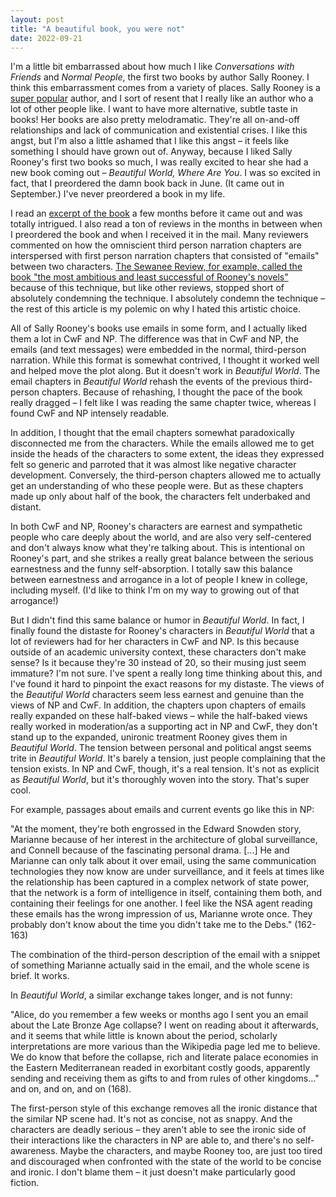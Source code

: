 ```yaml
---
layout: post
title: "A beautiful book, you were not"
date: 2022-09-21
---
```


I'm a little bit embarrassed about how much I like *Conversations with Friends* and *Normal People*, the first two books by author Sally Rooney. I think this embarrassment comes from a variety of places. Sally Rooney is a [super popular](https://www.gq.com/story/sally-rooney-bucket-hat) author, and I sort of resent that I really like an author who a lot of other people like. I want to have more alternative, subtle taste in books! Her books are also pretty melodramatic. They're all on-and-off relationships and lack of communication and existential crises. I like this angst, but I'm also a little ashamed that I like this angst – it feels like something I should have grown out of. Anyway, because I liked Sally Rooney's first two books so much, I was really excited to hear she had a new book coming out – *Beautiful World, Where Are You*. I was so excited in fact, that I preordered the damn book back in June. (It came out in September.) I've never preordered a book in my life.

I read an [excerpt of the book](https://www.newyorker.com/magazine/2021/07/12/unread-messages) a few months before it came out and was totally intrigued. I also read a ton of reviews in the months in between when I preordered the book and when I received it in the mail. Many reviewers commented on how the omniscient third person narration chapters are interspersed with first person narration chapters that consisted of "emails" between two characters. [The Sewanee Review, for example, called the book "the most ambitious and least successful of Rooney's novels"](https://thesewaneereview.com/articles/beautiful-world-where-are-you) because of this technique, but like other reviews, stopped short of absolutely condemning the technique. I absolutely condemn the technique – the rest of this article is my polemic on why I hated this artistic choice.

All of Sally Rooney's books use emails in some form, and I actually liked them a lot in CwF and NP. The difference was that in CwF and NP, the emails (and text messages) were embedded in the normal, third-person narration. While this format is somewhat contrived, I thought it worked well and helped move the plot along. But it doesn't work in *Beautiful World*. The email chapters in *Beautiful World* rehash the events of the previous third-person chapters. Because of rehashing, I thought the pace of the book really dragged – I felt like I was reading the same chapter twice, whereas I found CwF and NP intensely readable.

In addition, I thought that the email chapters somewhat paradoxically disconnected me from the characters. While the emails allowed me to get inside the heads of the characters to some extent, the ideas they expressed felt so generic and parroted that it was almost like negative character development. Conversely, the third-person chapters allowed me to actually get an understanding of who these people were. But as these chapters made up only about half of the book, the characters felt underbaked and distant.

In both CwF and NP, Rooney's characters are earnest and sympathetic people who care deeply about the world, and are also very self-centered and don't always know what they're talking about. This is intentional on Rooney's part, and she strikes a really great balance between the serious earnestness and the funny self-absorption. I totally saw this balance between earnestness and arrogance in a lot of people I knew in college, including myself. (I'd like to think I'm on my way to growing out of that arrogance!)

But I didn't find this same balance or humor in *Beautiful World*. In fact, I finally found the distaste for Rooney's characters in *Beautiful World* that a lot of reviewers had for her characters in CwF and NP. Is this because outside of an academic university context, these characters don't make sense? Is it because they're 30 instead of 20, so their musing just seem immature? I'm not sure. I've spent a really long time thinking about this, and I've found it hard to pinpoint the exact reasons for my distaste. The views of the *Beautiful World* characters seem less earnest and genuine than the views of NP and CwF. In addition, the chapters upon chapters of emails really expanded on these half-baked views – while the half-baked views really worked in moderation/as a supporting act in NP and CwF, they don't stand up to the expanded, unironic treatment Rooney gives them in *Beautiful World*. The tension between personal and political angst seems trite in *Beautiful World*. It's barely a tension, just people complaining that the tension exists. In NP and CwF, though, it's a real tension. It's not as explicit as *Beautiful World*, but it's thoroughly woven into the story. That's super cool.

For example, passages about emails and current events go like this in NP:

"At the moment, they're both engrossed in the Edward Snowden story, Marianne because of her interest in the architecture of global surveillance, and Connell because of the fascinating personal drama. [...] He and Marianne can only talk about it over email, using the same communication technologies they now  know are under surveillance, and it feels at times like the relationship has been captured in a complex network of state power, that the network is a form of intelligence in itself, containing them both, and containing their feelings for one another. I feel like the NSA agent reading these emails has the wrong impression of us, Marianne wrote once. They probably don't know about the time you didn't take me to the Debs." (162-163)

The combination of the third-person description of the email with a snippet of something Marianne actually said in the email, and the whole scene is brief. It works.

In *Beautiful World*, a similar exchange takes longer, and is not funny:

"Alice, do you remember a few weeks or months ago I sent you an email about the Late Bronze Age collapse? I went on reading about it afterwards, and it seems that while little is known about the period, scholarly interpretations are more various than the Wikipedia page led me to believe. We do know that before the collapse, rich and literate palace economies in the Eastern Mediterranean readed in exorbitant costly goods, apparently sending and receiving them as gifts to and from rules of other kingdoms…" and on, and on, and on (168).

The first-person style of this exchange removes all the ironic distance that the similar NP scene had. It's not as concise, not as snappy. And the characters are deadly serious – they aren't able to see the ironic side of their interactions like the characters in NP are able to, and there's no self-awareness. Maybe the characters, and maybe Rooney too, are just too tired and discouraged when confronted with the state of the world to be concise and ironic. I don't blame them – it just doesn't make particularly good fiction.

<script data-goatcounter="https://dlog.goatcounter.com/count"
        async src="//gc.zgo.at/count.js"></script>